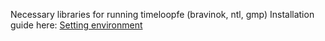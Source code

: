 
Necessary libraries for running timeloopfe (bravinok, ntl, gmp)
Installation guide here: [Setting environment](https://kumasento.github.io/2020-07-04-setting-up-development-environment-of-the-barvinok-library/)
